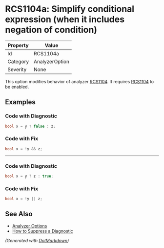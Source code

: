 # RCS1104a: Simplify conditional expression \(when it includes negation of condition\)

| Property | Value          |
| -------- | -------------- |
| Id       | RCS1104a       |
| Category | AnalyzerOption |
| Severity | None           |

This option modifies behavior of analyzer [RCS1104](RCS1104.md)\. It requires [RCS1104](RCS1104.md) to be enabled\.

## Examples

### Code with Diagnostic

```csharp
bool x = y ? false : z;
```

### Code with Fix

```csharp
bool x = !y && z;
```

- - -

### Code with Diagnostic

```csharp
bool x = y ? z : true;
```

### Code with Fix

```csharp
bool x = !y || z;
```

## See Also

* [Analyzer Options](../AnalyzerOptions.md)
* [How to Suppress a Diagnostic](../HowToConfigureAnalyzers.md#how-to-suppress-a-diagnostic)


*\(Generated with [DotMarkdown](http://github.com/JosefPihrt/DotMarkdown)\)*